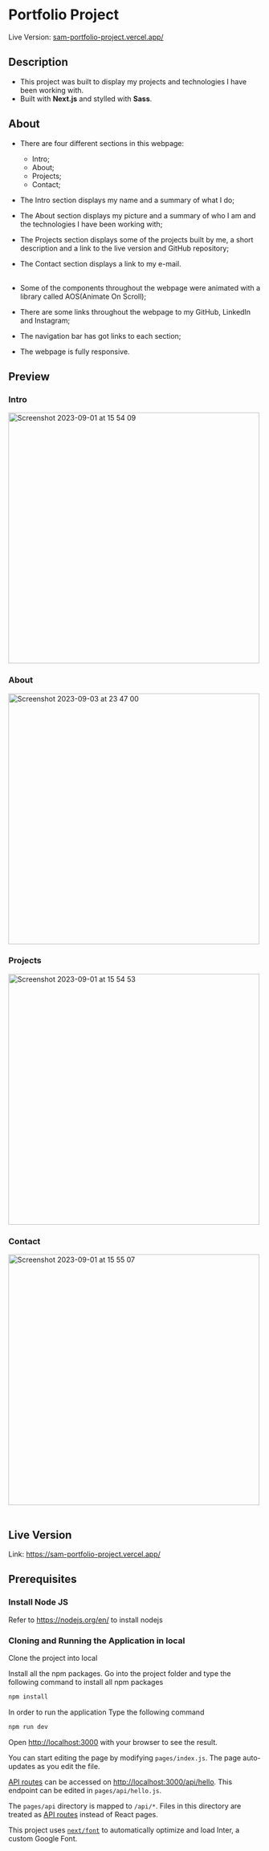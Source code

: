 # Portfolio Project
Live Version: [sam-portfolio-project.vercel.app/](https://sam-portfolio-project.vercel.app/)

## Description 
* This project was built to display my projects and technologies I have been working with.
* Built with <strong>Next.js</strong> and stylled with <strong>Sass</strong>.

## About
* There are four different sections in this webpage:
  * Intro;
  * About;
  * Projects;
  * Contact;
* The Intro section displays my name and a summary of what I do;
* The About section displays my picture and a summary of who I am and the technologies I have been working with;
* The Projects section displays some of the projects built by me, a short description
  and a link to the live version and GitHub repository;
* The Contact section displays a link to my e-mail. <br><br>
  
* Some of the components throughout the webpage were animated with a library called AOS(Animate On Scroll);
* There are some links throughout the webpage to my GitHub, LinkedIn and Instagram;
* The navigation bar has got links to each section;
* The webpage is fully responsive.

## Preview

### Intro
<img width="500" alt="Screenshot 2023-09-01 at 15 54 09" src="https://github.com/samuel-santos91/portfolio-project/assets/107240729/ee8c6271-32de-40bd-a79d-45251681b817"> <br>

### About
<img width="500" alt="Screenshot 2023-09-03 at 23 47 00" src="https://github.com/samuel-santos91/portfolio-project/assets/107240729/23b4a246-ecc9-45d1-9887-7c74cd3b32f1">


### Projects
<img width="500" alt="Screenshot 2023-09-01 at 15 54 53" src="https://github.com/samuel-santos91/portfolio-project/assets/107240729/fb176a53-78dc-409a-b2e4-c4abee92e4f8"> <br>

### Contact
<img width="500" alt="Screenshot 2023-09-01 at 15 55 07" src="https://github.com/samuel-santos91/portfolio-project/assets/107240729/57c42af4-6a18-4b2c-92e9-1d7c6dd66802"> <br><br>

## Live Version
Link: <a>https://sam-portfolio-project.vercel.app/</a>

## Prerequisites

### Install Node JS
Refer to https://nodejs.org/en/ to install nodejs

### Cloning and Running the Application in local

Clone the project into local

Install all the npm packages. Go into the project folder and type the following command to install all npm packages

```bash
npm install
```

In order to run the application Type the following command

```bash
npm run dev
```

Open [http://localhost:3000](http://localhost:3000) with your browser to see the result.

You can start editing the page by modifying `pages/index.js`. The page auto-updates as you edit the file.

[API routes](https://nextjs.org/docs/api-routes/introduction) can be accessed on [http://localhost:3000/api/hello](http://localhost:3000/api/hello). This endpoint can be edited in `pages/api/hello.js`.

The `pages/api` directory is mapped to `/api/*`. Files in this directory are treated as [API routes](https://nextjs.org/docs/api-routes/introduction) instead of React pages.

This project uses [`next/font`](https://nextjs.org/docs/basic-features/font-optimization) to automatically optimize and load Inter, a custom Google Font.
